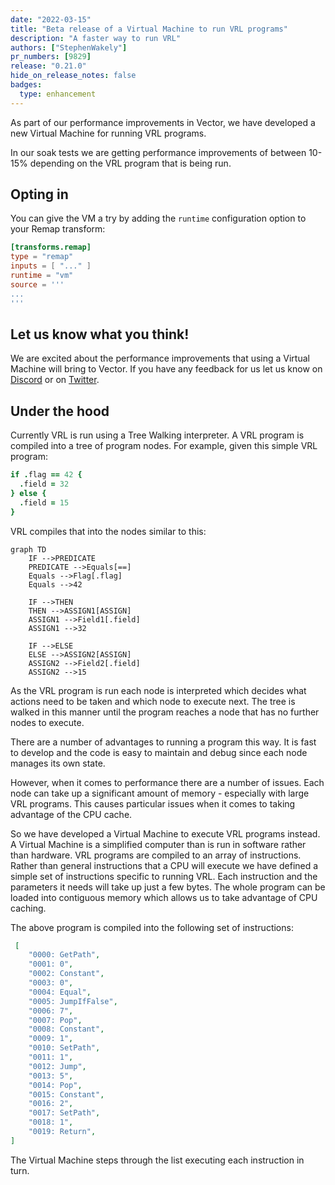 ```yaml
---
date: "2022-03-15"
title: "Beta release of a Virtual Machine to run VRL programs"
description: "A faster way to run VRL"
authors: ["StephenWakely"]
pr_numbers: [9829]
release: "0.21.0"
hide_on_release_notes: false
badges:
  type: enhancement
---
```


As part of our performance improvements in Vector, we have developed a new Virtual Machine for
running VRL programs.

In our soak tests we are getting performance improvements of between 10-15% depending on
the VRL program that is being run.

## Opting in

You can give the VM a try by adding the `runtime` configuration option to your Remap transform:

```toml
[transforms.remap]
type = "remap"
inputs = [ "..." ]
runtime = "vm"
source = '''
...
'''
```

## Let us know what you think!

We are excited about the performance improvements that using a Virtual Machine will bring to Vector.
If you have any feedback for us let us know on [Discord] or on [Twitter].

## Under the hood

Currently VRL is run using a Tree Walking interpreter. A VRL program is compiled into a tree of
program nodes. For example, given this simple VRL program:

```coffee
if .flag == 42 {
  .field = 32
} else {
  .field = 15
}
```

VRL compiles that into the nodes similar to this:

```mermaid
graph TD
    IF -->PREDICATE
    PREDICATE -->Equals[==]
    Equals -->Flag[.flag]
    Equals -->42

    IF -->THEN
    THEN -->ASSIGN1[ASSIGN]
    ASSIGN1 -->Field1[.field]
    ASSIGN1 -->32

    IF -->ELSE
    ELSE -->ASSIGN2[ASSIGN]
    ASSIGN2 -->Field2[.field]
    ASSIGN2 -->15

```

As the VRL program is run each node is interpreted which decides what actions need to be
taken and which node to execute next. The tree is walked in this manner until the program
reaches a node that has no further nodes to execute.

There are a number of advantages to running a program this way. It is fast to develop and the
code is easy to maintain and debug since each node manages its own state.

However, when it comes to performance there are a number of issues. Each node can take up a
significant amount of memory - especially with large VRL programs. This causes particular
issues when it comes to taking advantage of the CPU cache.

So we have developed a Virtual Machine to execute VRL programs instead. A Virtual Machine
is a simplified computer than is run in software rather than hardware. VRL programs are
compiled to an array of instructions. Rather than general instructions that a CPU will
execute we have defined a simple set of instructions specific to running VRL. Each instruction
and the parameters it needs will take up just a few bytes. The whole program can be loaded
into contiguous memory which allows us to take advantage of CPU caching.

The above program is compiled into the following set of instructions:

```json
 [
    "0000: GetPath",
    "0001: 0",
    "0002: Constant",
    "0003: 0",
    "0004: Equal",
    "0005: JumpIfFalse",
    "0006: 7",
    "0007: Pop",
    "0008: Constant",
    "0009: 1",
    "0010: SetPath",
    "0011: 1",
    "0012: Jump",
    "0013: 5",
    "0014: Pop",
    "0015: Constant",
    "0016: 2",
    "0017: SetPath",
    "0018: 1",
    "0019: Return",
]
```

The Virtual Machine steps through the list executing each instruction in turn.

[Discord]: https://discord.com/invite/dX3bdkF
[Twitter]: https://twitter.com/vectordotdev
